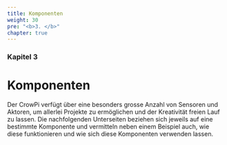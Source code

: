 ```yaml
---
title: Komponenten
weight: 30
pre: "<b>3. </b>"
chapter: true
---
```


### Kapitel 3

# Komponenten

Der CrowPi verfügt über eine besonders grosse Anzahl von Sensoren und Aktoren, um allerlei Projekte zu ermöglichen und der Kreativität 
freien Lauf zu lassen. Die nachfolgenden Unterseiten beziehen sich jeweils auf eine bestimmte Komponente und vermitteln neben einem Beispiel 
auch, wie diese funktionieren und wie sich diese Komponenten verwenden lassen.
